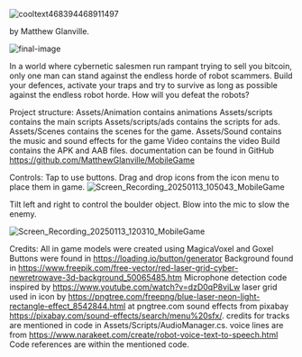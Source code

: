 ![cooltext468394468911497](https://github.com/user-attachments/assets/659efecc-d83a-4e3d-bc2f-abe62eafd13b)

by Matthew Glanville. 

![final-image](https://github.com/user-attachments/assets/78fb450f-50a1-4392-8d9f-a5b888cf5d37)


In a world where cybernetic salesmen run rampant trying to sell you bitcoin, only one man can stand against the endless horde of robot scammers. Build your defences, activate your traps and try to survive as long as possible against the endless robot horde. How will you defeat the robots?

Project structure: 
Assets/Animation contains animations
Assets/scripts contains the main scripts
Assets/scripts/ads contains the scripts for ads.
Assets/Scenes contains the scenes for the game. 
Assets/Sound contains the music and sound effects for the game
Video contains the video 
Build contains the APK and AAB files. 
documentation can be found in GitHub https://github.com/MatthewGlanville/MobileGame

Controls: 
Tap to use buttons. 
Drag and drop icons from the icon menu to place them in game.
![Screen_Recording_20250113_105043_MobileGame](https://github.com/user-attachments/assets/653d16ec-5f40-450a-94c6-150452d24d3c)

Tilt left and right to control the boulder object.
Blow into the mic to slow the enemy. 

![Screen_Recording_20250113_120310_MobileGame](https://github.com/user-attachments/assets/fe53083b-c9be-4b87-aa44-65efef2967cb)


Credits: 
All in game models were created using MagicaVoxel and Goxel
Buttons were found in https://loading.io/button/generator
Background found in https://www.freepik.com/free-vector/red-laser-grid-cyber-newretrowave-3d-background_50065485.htm
Microphone detection code inspired by https://www.youtube.com/watch?v=dzD0qP8viLw 
laser grid used in icon by https://pngtree.com/freepng/blue-laser-neon-light-rectangle-effect_8542844.html at pngtree.com
sound effects from pixabay https://pixabay.com/sound-effects/search/menu%20sfx/. credits for tracks are mentioned in code in Assets/Scripts/AudioManager.cs.
voice lines are from https://www.narakeet.com/create/robot-voice-text-to-speech.html
Code references are within the mentioned code. 
